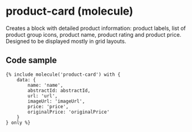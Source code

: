 # product-card (molecule)

Creates a block with detailed product information: product labels, list of product group icons, product name, product rating and product price. Designed to be displayed mostly in grid layouts.

## Code sample

```
{% include molecule('product-card') with {
    data: {
        name: 'name',
        abstractId: abstractId,
        url: 'url',
        imageUrl: 'imageUrl',
        price: 'price',
        originalPrice: 'originalPrice'
    }
} only %}
```
